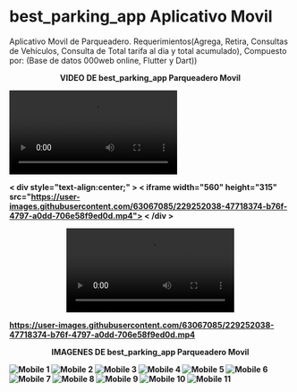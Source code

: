 # best_parking_app Aplicativo Movil

Aplicativo Movil de Parqueadero. Requerimientos(Agrega, Retira, Consultas de Vehículos, Consulta de Total tarifa al dia y total acumulado), Compuesto por: (Base de datos 000web online, Flutter y Dart))

<p align="center"><strong>VIDEO DE best_parking_app Parqueadero Movil</</strong></p>
  
  <video class="center" src="https://user-images.githubusercontent.com/63067085/229252038-47718374-b76f-4797-a0dd-706e58f9ed0d.mp4" controls>⁪</video>
  
< div style="text-align:center;" >
< iframe width="560" height="315" src="https://user-images.githubusercontent.com/63067085/229252038-47718374-b76f-4797-a0dd-706e58f9ed0d.mp4">
< /div >
  
<center>
 <video class="center" src="https://user-images.githubusercontent.com/63067085/229252038-47718374-b76f-4797-a0dd-706e58f9ed0d.mp4" controls width="300"> ⁪</video>
</center>
  
https://user-images.githubusercontent.com/63067085/229252038-47718374-b76f-4797-a0dd-706e58f9ed0d.mp4

<p align="center"><strong>IMAGENES DE best_parking_app Parqueadero Movil</</strong></p>
  
![Mobile 1](https://user-images.githubusercontent.com/63067085/187354251-4e6ad15c-c1f6-477b-a040-5a653aefcc84.PNG)
![Mobile 2](https://user-images.githubusercontent.com/63067085/187354255-747b2019-f4c8-4232-ab53-0f6cb92572ef.PNG)
![Mobile 3](https://user-images.githubusercontent.com/63067085/187354258-b8432b1f-0547-4458-8d0e-1fb3efa5cc61.PNG)
![Mobile 4](https://user-images.githubusercontent.com/63067085/187354260-12b57657-1f4e-4f73-bfa1-30c0deb97f79.PNG)
![Mobile 5](https://user-images.githubusercontent.com/63067085/187354262-c1c96d53-e7cc-4693-a4c3-5cc58d9e7eeb.PNG)
![Mobile 6](https://user-images.githubusercontent.com/63067085/187354266-73454b13-2f49-4984-8b58-4995ab879a87.PNG)
![Mobile 7](https://user-images.githubusercontent.com/63067085/187354268-b0750071-06ad-4872-b947-7246aee3d2f9.PNG)
![Mobile 8](https://user-images.githubusercontent.com/63067085/187354271-21748e61-29a0-440d-88ee-d56cec199b90.PNG)
![Mobile 9](https://user-images.githubusercontent.com/63067085/187354273-454fd263-2a67-40bd-9739-8dd230e40ae6.PNG)
![Mobile 10](https://user-images.githubusercontent.com/63067085/187354274-d93ed08f-9e60-4a84-98bd-1b44725aeef5.PNG)
![Mobile 11](https://user-images.githubusercontent.com/63067085/187354275-0f54bc5f-6d01-49b2-bc34-8095cd32e112.PNG)
